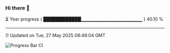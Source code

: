 ### Hi there 👋

⏳ Year progress { ████████████▁▁▁▁▁▁▁▁▁▁▁▁▁▁▁▁▁▁ } 40.10 %

---

⏰ Updated on Tue, 27 May 2025 08:48:04 GMT

![Progress Bar CI](https://github.com/IshwaranRudhara/GIT-ACTION/workflows/Progress%20Bar%20CI/badge.svg)
